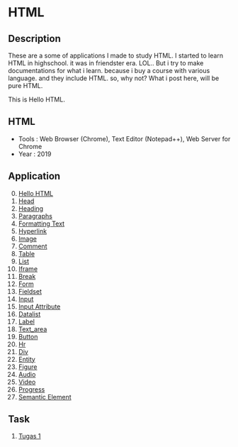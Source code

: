 # HTML

## Description
These are a some of applications I made to study HTML. I started to learn HTML in highschool. it was in friendster era. LOL..
But i try to make documentations for what i learn. because i buy a course with various language. and they include HTML. so, why not?
What i post here, will be pure HTML.

This is Hello HTML. 

## HTML
  - Tools : Web Browser (Chrome), Text Editor (Notepad++), Web Server for Chrome
  - Year : 2019

## Application
 0. [ Hello HTML ](https://github.com/Hidayat-rivai/html)
 1. [ Head ](https://github.com/Hidayat-rivai/html_head)
 2. [ Heading ](https://github.com/Hidayat-rivai/html_heading)
 3. [ Paragraphs ](https://github.com/Hidayat-rivai/html_paragraphs)
 4. [ Formatting Text ](https://github.com/Hidayat-rivai/html_formatting_text)
 5. [ Hyperlink ](https://github.com/Hidayat-rivai/html_hyperlink)
 6. [ Image ](https://github.com/Hidayat-rivai/html_image)
 7. [ Comment ](https://github.com/Hidayat-rivai/html_comment)
 8. [ Table ](https://github.com/Hidayat-rivai/html_table)
 9. [ List ](https://github.com/Hidayat-rivai/html_list)
 10. [ Iframe ](https://github.com/Hidayat-rivai/html_iframe)
 11. [ Break ](https://github.com/Hidayat-rivai/html_break)
 12. [ Form ](https://github.com/Hidayat-rivai/html_form)
 13. [ Fieldset ](https://github.com/Hidayat-rivai/html_fieldset)
 14. [ Input ](https://github.com/Hidayat-rivai/html_input)
 15. [ Input Attribute ](https://github.com/Hidayat-rivai/html_input_atribut)
 16. [ Datalist ](https://github.com/Hidayat-rivai/html_datalist)
 17. [ Label ](https://github.com/Hidayat-rivai/html_label)
 18. [ Text_area ](https://github.com/Hidayat-rivai/html_textarea)
 19. [ Button ](https://github.com/Hidayat-rivai/html_button)
 20. [ Hr ](https://github.com/Hidayat-rivai/html_hr)
 21. [ Div ](https://github.com/Hidayat-rivai/html_div)
 22. [ Entity ](https://github.com/Hidayat-rivai/html_entity)
 23. [ Figure ](https://github.com/Hidayat-rivai/html_figure)
 24. [ Audio ](https://github.com/Hidayat-rivai/html_audio)
 25. [ Video ](https://github.com/Hidayat-rivai/html_video)
 26. [ Progress ](https://github.com/Hidayat-rivai/html_progress)
 27. [ Semantic Element ](https://github.com/Hidayat-rivai/html_semantic_element)

## Task
 1. [ Tugas 1 ](https://github.com/Hidayat-rivai/html_tugas_1)
